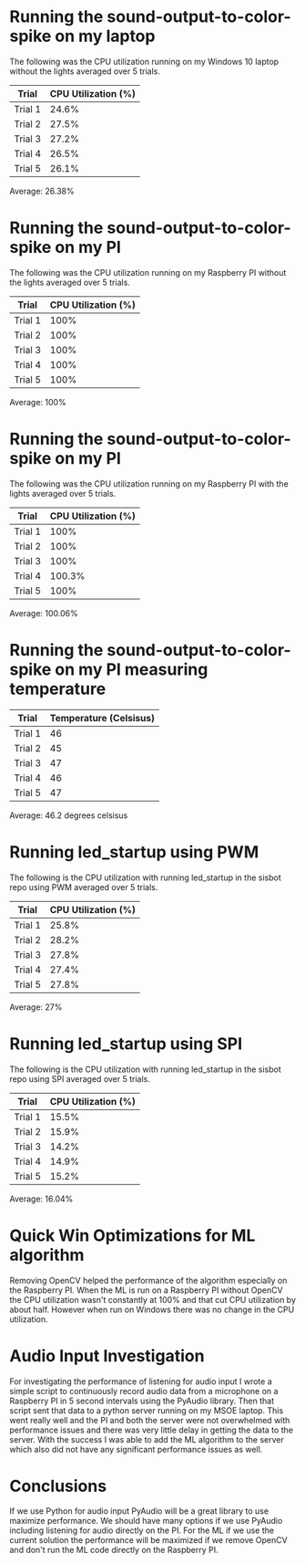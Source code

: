 # Running the sound-output-to-color-spike on my laptop

The following was the CPU utilization running on my Windows 10 laptop without the lights averaged over 5 trials.

| Trial       | CPU Utilization (%) |
| ----------- | ----------- |
| Trial 1     | 24.6%       |
| Trial 2     | 27.5%       |
| Trial 3     | 27.2%       |
| Trial 4     | 26.5%       |
| Trial 5     | 26.1%       |

Average: 26.38%

# Running the sound-output-to-color-spike on my PI

The following was the CPU utilization running on my Raspberry PI without the lights averaged over 5 trials.

| Trial       | CPU Utilization (%) |
| ----------- | ----------- |
| Trial 1     | 100%       |
| Trial 2     | 100%       |
| Trial 3     | 100%       |
| Trial 4     | 100%       |
| Trial 5     | 100%       |

Average: 100%

# Running the sound-output-to-color-spike on my PI

The following was the CPU utilization running on my Raspberry PI with the lights averaged over 5 trials.

| Trial       | CPU Utilization (%) |
| ----------- | ----------- |
| Trial 1     | 100%       |
| Trial 2     | 100%       |
| Trial 3     | 100%       |
| Trial 4     | 100.3%       |
| Trial 5     | 100%       |

Average: 100.06%

# Running the sound-output-to-color-spike on my PI measuring temperature
| Trial       | Temperature (Celsisus) |
| ----------- | ----------- |
| Trial 1     | 46       |
| Trial 2     | 45       |
| Trial 3     | 47       |
| Trial 4     | 46       |
| Trial 5     | 47       |

Average: 46.2 degrees celsisus


# Running led_startup using PWM

The following is the CPU utilization with running led_startup in the sisbot repo using PWM averaged over 5 trials.

| Trial       | CPU Utilization (%) |
| ----------- | ----------- |
| Trial 1     | 25.8%       |
| Trial 2     | 28.2%       |
| Trial 3     | 27.8%       |
| Trial 4     | 27.4%       |
| Trial 5     | 27.8%       |

Average: 27%

# Running led_startup using SPI

The following is the CPU utilization with running led_startup in the sisbot repo using SPI averaged over 5 trials.

| Trial       | CPU Utilization (%) |
| ----------- | ----------- |
| Trial 1     | 15.5%       |
| Trial 2     | 15.9%       |
| Trial 3     | 14.2%       |
| Trial 4     | 14.9%       |
| Trial 5     | 15.2%       |

Average: 16.04%

# Quick Win Optimizations for ML algorithm

Removing OpenCV helped the performance of the algorithm especially on the Raspberry PI. When the ML is run on a Raspberry PI without OpenCV the CPU utilization wasn't constantly at 100% and that cut CPU utilization by about half. However when run on Windows there was no change in the CPU utilization.

# Audio Input Investigation

For investigating the performance of listening for audio input I wrote a simple script to continuously record audio data from a microphone on a Raspberry PI in 5 second intervals using the PyAudio library. Then that script sent that data to a python server running on my MSOE laptop. This went really well and the PI and both the server were not overwhelmed with performance issues and there was very little delay in getting the data to the server. With the success I was able to add the ML algorithm to the server which also did not have any significant performance issues as well.

# Conclusions
If we use Python for audio input PyAudio will be a great library to use maximize performance. We should have many options if we use PyAudio including listening for audio directly on the PI. For the ML if we use the current solution the performance will be maximized if we remove OpenCV and don't run the ML code directly on the Raspberry PI. 